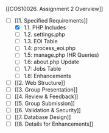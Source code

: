 [[COS10026. Assignment 2 Overview]]

- [ ] [[1. Specified Requirements]]
	- [x] 1.1. PHP Includes
	- [ ] 1.2. settings.php
	- [ ] 1.3. EOI Table
	- [ ] 1.4: process_eoi.php
	- [ ] 1.5: manage.php (HR Queries)
	- [ ] 1.6: about.php Update
	- [ ] 1.7: Jobs Table
	- [ ] 1.8: Enhancements
- [ ] [[2. Web Structure]]
- [ ] [[3. Group Presentation]]
- [ ] [[4. Review & Feedback]]
- [ ] [[5. Group Submission]]
- [ ] [[6. Validation & Security]]
- [ ] [[7. Database Design]]
- [ ] [[8. Details for Enhancements]]
